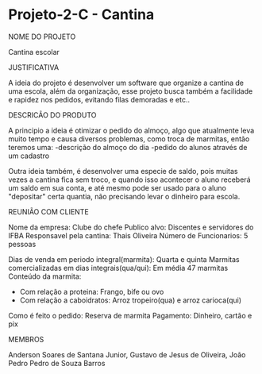 # Projeto-2-C - Cantina

NOME DO PROJETO

Cantina escolar

JUSTIFICATIVA

A ideia do projeto é desenvolver um software que organize a cantina de uma escola, além da organização, esse projeto busca também a facilidade e rapidez nos pedidos, 
evitando filas demoradas e etc..

DESCRICÃO DO PRODUTO

A principio a ideia é otimizar o pedido do almoço, algo que atualmente leva muito tempo e causa diversos problemas, como troca de marmitas, então teremos uma:
-descrição do almoço do dia
-pedido do alunos através de um cadastro

Outra ideia também, é desenvolver uma especie de saldo, pois muitas vezes a cantina fica sem troco, e quando isso acontecer o aluno receberá um saldo em sua conta, 
e até mesmo pode ser usado para o aluno "depositar" certa quantia, não precisando levar o dinheiro para escola.


REUNIÃO COM CLIENTE

Nome da empresa: Clube do chefe
Publico alvo: Discentes e servidores do IFBA
Responsavel pela cantina: Thais Oliveira
Número de Funcionarios: 5 pessoas

Dias de venda em periodo integral(marmita): Quarta e quinta
Marmitas comercializadas em dias integrais(qua/qui): Em média 47 marmitas
Conteúdo da marmita: 
- Com relação a proteina: Frango, bife ou ovo
- Com relação a caboidratos: Arroz tropeiro(qua) e arroz carioca(qui)

Como é feito o pedido: Reserva de marmita
Pagamento: Dinheiro, cartão e pix
                     








MEMBROS

Anderson Soares de Santana Junior, Gustavo de Jesus de Oliveira, João Pedro Pedro de Souza Barros
